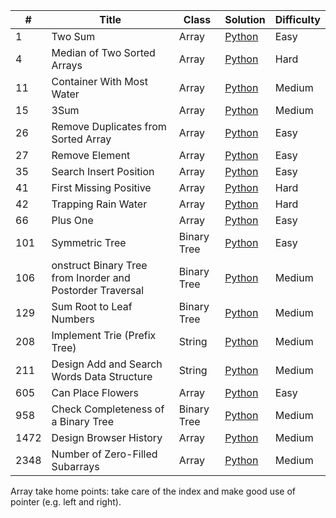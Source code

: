 | # | Title | Class | Solution | Difficulty |
| --- | --- | --- | --- | --- |
| 1 | Two Sum | Array | [Python](https://github.com/Tal-cat/Leetcode/blob/main/Array/1.%20Two%20Sum.py) | Easy |
| 4 | Median of Two Sorted Arrays | Array | [Python](https://github.com/Tal-cat/Leetcode/blob/main/Array/4.%20Median%20of%20Two%20Sorted%20Arrays.py) | Hard |
| 11 | Container With Most Water | Array | [Python](https://github.com/Tal-cat/Leetcode/blob/main/Array/11.%20Container%20With%20Most%20Water.py) | Medium |
| 15 | 3Sum | Array | [Python](https://github.com/Tal-cat/Leetcode/blob/main/Array/15.%203Sum.py) | Medium |
| 26 | Remove Duplicates from Sorted Array | Array | [Python](https://github.com/Tal-cat/Leetcode/blob/main/Array/26.%20Remove%20Duplicates%20from%20Sorted%20Array) | Easy |
| 27 | Remove Element | Array | [Python](https://github.com/Tal-cat/Leetcode/blob/main/Array/27.%20Remove%20Element.py) | Easy |
| 35 | Search Insert Position | Array | [Python](https://github.com/Tal-cat/Leetcode/blob/main/Array/35.%20Search%20Insert%20Position.py) | Easy |
| 41 | First Missing Positive | Array | [Python](https://github.com/Tal-cat/Leetcode/blob/main/Array/41.%20First%20Missing%20Positive.py) | Hard |
| 42 | Trapping Rain Water | Array | [Python](https://github.com/Tal-cat/Leetcode/blob/main/Array/42.%20Trapping%20Rain%20Water.py) | Hard |
| 66 | Plus One | Array | [Python](https://github.com/Tal-cat/Leetcode/blob/main/Array/66.%20Plus%20One.py) | Easy |
| 101 | Symmetric Tree | Binary Tree | [Python](https://github.com/Tal-cat/Leetcode/blob/main/Binary%20Tree/101.%20Symmetric%20Tree.py) | Easy |
| 106 | onstruct Binary Tree from Inorder and Postorder Traversal | Binary Tree | [Python](https://github.com/Tal-cat/Leetcode/blob/main/Binary%20Tree/106.%20Construct%20Binary%20Tree%20from%20Inorder%20and%20Postorder%20Traversal.py) | Medium |
| 129 | Sum Root to Leaf Numbers | Binary Tree | [Python](https://github.com/Tal-cat/Leetcode/blob/main/Binary%20Tree/129.%20Sum%20Root%20to%20Leaf%20Numbers.py) | Medium |
| 208 | Implement Trie (Prefix Tree) | String | [Python](https://github.com/Tal-cat/Leetcode/blob/main/String/208.%20Implement%20Trie%20(Prefix%20Tree).py) | Medium |
| 211 | Design Add and Search Words Data Structure | String | [Python](https://github.com/Tal-cat/Leetcode/blob/main/String/211.%20Design%20Add%20and%20Search%20Words%20Data%20Structure.py) | Medium |
| 605 | Can Place Flowers | Array | [Python](https://github.com/Tal-cat/Leetcode/blob/main/Array/605.%20Can%20Place%20Flowers.py) | Easy |
| 958 | Check Completeness of a Binary Tree | Binary Tree | [Python](https://github.com/Tal-cat/Leetcode/blob/main/Binary%20Tree/958.%20Check%20Completeness%20of%20a%20Binary%20Tree.py) | Medium |
| 1472 | Design Browser History | Array | [Python](https://github.com/Tal-cat/Leetcode/blob/main/Array/1472.%20Design%20Browser%20History.py) | Medium |
| 2348 | Number of Zero-Filled Subarrays | Array | [Python](https://github.com/Tal-cat/Leetcode/blob/main/Array/2348.%20Number%20of%20Zero-Filled%20Subarrays.py) | Medium |


Array take home points: take care of the index and make good use of pointer (e.g. left and right).
